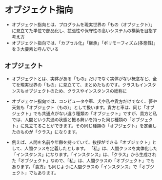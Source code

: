 # オブジェクト指向
- オブジェクト指向とは、プログラムを現実世界の「もの（オブジェクト）」に見立てた単位で部品化し、拡張性や保守性の高いシステムの構築を目指す考え方
- オブジェクト指向では、「カプセル化」「継承」「ポリモーフィズム(多態性)」を３大要素と呼んでいる
## オブジェクト
- オブジェクトとは、実体がある「もの」だけでなく実体がない概念など、全てを現実世界の「もの」に見立てて、まとめたものです。クラスもインスタンスもオブジェクトのため、クラスやインスタンスの総称に
- オブジェクト指向では、コンピュータや車、犬や私や貴方だけでなく、夢や天気も「オブジェクト（もの）」として扱います。貴方と車は、同じ「オブジェクト」でも共通点がない違う種類の「オブジェクト」ですが、貴方と私では、人間という共通の状態と振る舞いを持った同じ種類の「オブジェクト」に見立てることができます。その同じ種類の「オブジェクト」を定義したのものが「クラス」になります。

- 例えば、人間を名前や年齢を持っていて、挨拶ができる「オブジェクト」として、人間クラスを定義したとします。
「私」は、人間クラスを実体化した「インスタンス」になります。「インスタンス」は、「クラス」から生成された「オブジェクト」なので、「私」は、人間クラスの「オブジェクト」でもあります。「貴方」も同じように人間クラスの「インスタンス」で「オブジェクト」でもあります。
